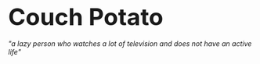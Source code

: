 <font size="7"><b>Couch Potato</b></font><br><br>
<i>"a lazy person who watches a lot of television and does not have an active life"</i>
